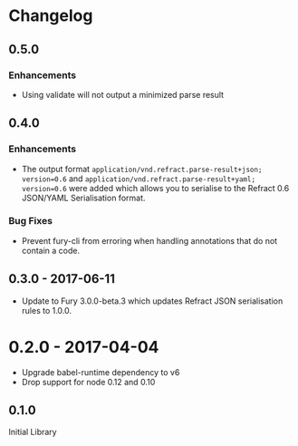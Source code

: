 # Changelog

## 0.5.0

### Enhancements

- Using validate will not output a minimized parse result

## 0.4.0

### Enhancements

- The output format `application/vnd.refract.parse-result+json; version=0.6`
  and `application/vnd.refract.parse-result+yaml; version=0.6` were added which
  allows you to serialise to the Refract 0.6 JSON/YAML Serialisation format.

### Bug Fixes

- Prevent fury-cli from erroring when handling annotations that do not contain
  a code.

## 0.3.0 - 2017-06-11

- Update to Fury 3.0.0-beta.3 which updates Refract JSON serialisation rules to
  1.0.0.

# 0.2.0 - 2017-04-04

- Upgrade babel-runtime dependency to v6
- Drop support for node 0.12 and 0.10

## 0.1.0

Initial Library
